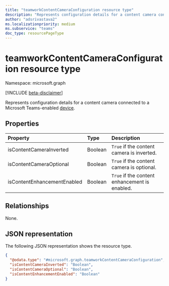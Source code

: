 ```yaml
---
title: "teamworkContentCameraConfiguration resource type"
description: "Represents configuration details for a content camera connected to a Microsoft Teams-enabled device."
author: "adsrivastava2"
ms.localizationpriority: medium
ms.subservice: "teams"
doc_type: resourcePageType
---
```


# teamworkContentCameraConfiguration resource type

Namespace: microsoft.graph

[!INCLUDE [beta-disclaimer](../../includes/beta-disclaimer.md)]

Represents configuration details for a content camera connected to a Microsoft Teams-enabled [device](../resources/teamworkdevice.md).

## Properties
|Property|Type|Description|
|:---|:---|:---|
|isContentCameraInverted|Boolean|`True` if the content camera is inverted.|
|isContentCameraOptional|Boolean|`True` if the content camera is optional.|
|isContentEnhancementEnabled|Boolean|`True` if the content enhancement is enabled.|

## Relationships
None.

## JSON representation
The following JSON representation shows the resource type.
<!-- {
  "blockType": "resource",
  "@odata.type": "microsoft.graph.teamworkContentCameraConfiguration"
}
-->
``` json
{
  "@odata.type": "#microsoft.graph.teamworkContentCameraConfiguration",
  "isContentCameraInverted": "Boolean",
  "isContentCameraOptional": "Boolean",
  "isContentEnhancementEnabled": "Boolean"
}
```

